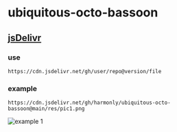 # ubiquitous-octo-bassoon
## [jsDelivr](https://www.jsdelivr.com/?docs=gh)
### use
```
https://cdn.jsdelivr.net/gh/user/repo@version/file
```
### example
```
https://cdn.jsdelivr.net/gh/harmonly/ubiquitous-octo-bassoon@main/res/pic1.png
```
![example 1](https://cdn.jsdelivr.net/gh/harmonly/ubiquitous-octo-bassoon@main/res/pic1.png)
